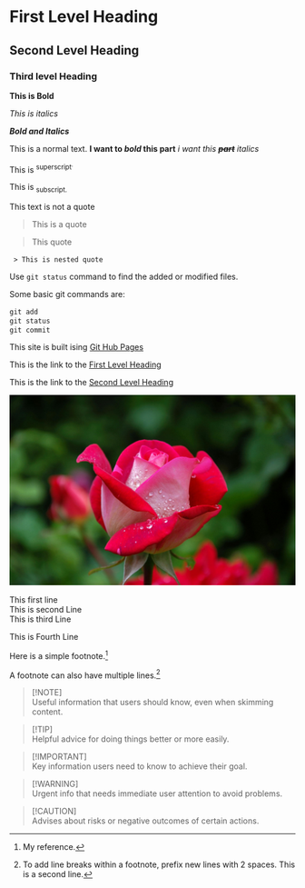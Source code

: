 # First Level Heading

## Second Level Heading

### Third level Heading

**This is Bold**

*This is italics*

***Bold and Italics***

This is a normal text. **I want to *bold* this part** *i want this ~~**part**~~ italics*

This is <sup>superscript<sup>.

This is <sub>subscript.

This text is not a quote

> This is a quote

> This quote
>
     > This is nested quote


Use `git status` command to find the added or modified files.

Some basic git commands are:


~~~
git add
git status
git commit
~~~

This site is built ising [Git Hub Pages](https://www.w3schools.com/html/html_intro.asp)

This is the link to the [First Level Heading](#first-level-heading)

This is the link to the [Second Level Heading](#third-level-heading)

![Screenshot of a comment on a GitHub issue showing an image, added in the Markdown, of an Octocat smiling and raising a tentacle.](docs/assets/pexels-pixabay-56866.jpg)

This first line  
This is second Line\
This is third Line

This is Fourth Line

Here is a simple footnote.[^1]

A footnote can also have multiple lines.[^2]

[^1]: My reference.
[^2]: To add line breaks within a footnote, prefix new lines with 2 spaces.
  This is a second line.


> [!NOTE]\
> Useful information that users should know, even when skimming content.

> [!TIP]\
> Helpful advice for doing things better or more easily.

> [!IMPORTANT]\
> Key information users need to know to achieve their goal.

> [!WARNING]\
> Urgent info that needs immediate user attention to avoid problems.

> [!CAUTION]\
> Advises about risks or negative outcomes of certain actions.
